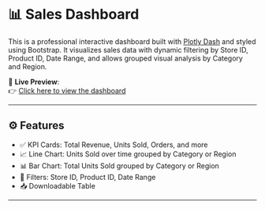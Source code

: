 # 📊 Sales Dashboard

This is a professional interactive dashboard built with [Plotly Dash](https://dash.plotly.com/) and styled using Bootstrap. It visualizes sales data with dynamic filtering by Store ID, Product ID, Date Range, and allows grouped visual analysis by Category and Region.

🚀 **Live Preview**:  
👉 [Click here to view the dashboard](https://friendly-space-trout-r4gq6jp5v756fp9jg-8050.app.github.dev)

---

## ⚙️ Features

- ✅ KPI Cards: Total Revenue, Units Sold, Orders, and more
- 📈 Line Chart: Units Sold over time grouped by Category or Region
- 📊 Bar Chart: Total Units Sold grouped by Category or Region
- 🔎 Filters: Store ID, Product ID, Date Range
- 📥 Downloadable Table

---
